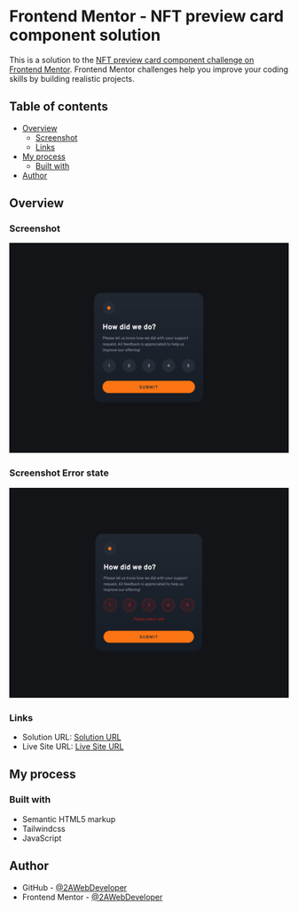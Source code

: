# Frontend Mentor - NFT preview card component solution

This is a solution to the [NFT preview card component challenge on Frontend Mentor](https://www.frontendmentor.io/challenges/nft-preview-card-component-SbdUL_w0U). Frontend Mentor challenges help you improve your coding skills by building realistic projects.

## Table of contents

- [Overview](#overview)
  - [Screenshot](#screenshot)
  - [Links](#links)
- [My process](#my-process)
  - [Built with](#built-with)
- [Author](#author)

## Overview

### Screenshot

![interactive-rating-component](https://raw.githubusercontent.com/2AWebDeveloper/interactive-rating-component/refs/heads/main/assets/images/screenshot.png)

### Screenshot Error state

![interactive-rating-component](https://raw.githubusercontent.com/2AWebDeveloper/interactive-rating-component/refs/heads/main/assets/images/error-state-screenshot.png)


### Links

- Solution URL: [Solution URL](https://github.com/2AWebDeveloper/interactive-rating-component)
- Live Site URL: [Live Site URL](https://2awebdeveloper.github.io/interactive-rating-component/)

## My process

### Built with

- Semantic HTML5 markup
- Tailwindcss
- JavaScript

## Author

- GitHub - [@2AWebDeveloper](https://github.com/2AWebDeveloper)
- Frontend Mentor - [@2AWebDeveloper](https://www.frontendmentor.io/profile/2AWebDeveloper)
